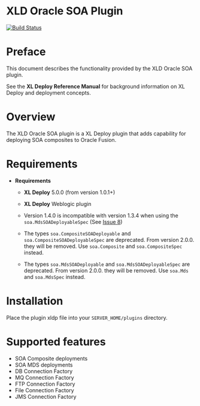 # XLD Oracle SOA Plugin #

[![Build Status](https://travis-ci.org/xebialabs-community/xld-oracle-soa-plugin.svg?branch=master)](https://travis-ci.org/xebialabs-community/xld-oracle-soa-plugin)

# Preface #

This document describes the functionality provided by the XLD Oracle SOA plugin.

See the **XL Deploy Reference Manual** for background information on XL Deploy and deployment concepts.

# Overview #

The XLD Oracle SOA plugin is a XL Deploy plugin that adds capability for deploying SOA composites to Oracle Fusion.

# Requirements #

* **Requirements**
	* **XL Deploy** 5.0.0 (from version 1.0.1+)
	* **XL Deploy** Weblogic plugin
	
	* Version 1.4.0 is incompatible with version 1.3.4 when using the `soa.MdsSOADeployableSpec` (See [Issue 8](https://github.com/xebialabs-community/xld-oracle-soa-plugin/issues/8))
	
	* The types `soa.CompositeSOADeployable` and `soa.CompositeSOADeployableSpec` are deprecated. From version 2.0.0. they will be removed. Use `soa.Composite` and `soa.CompositeSpec` instead.
	* The types `soa.MdsSOADeployable` and `soa.MdsSOADeployableSpec` are deprecated. From version 2.0.0. they will be removed. Use `soa.Mds` and `soa.MdsSpec` instead.

# Installation #

Place the plugin xldp file into your `SERVER_HOME/plugins` directory.

# Supported features #

* SOA Composite deployments
* SOA MDS deployments
* DB Connection Factory
* MQ Connection Factory
* FTP Connection Factory
* File Connection Factory
* JMS Connection Factory

